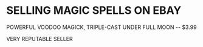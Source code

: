SELLING MAGIC SPELLS ON EBAY
============================


POWERFUL VOODOO MAGICK, TRIPLE-CAST UNDER FULL MOON -- $3.99

VERY REPUTABLE SELLER


